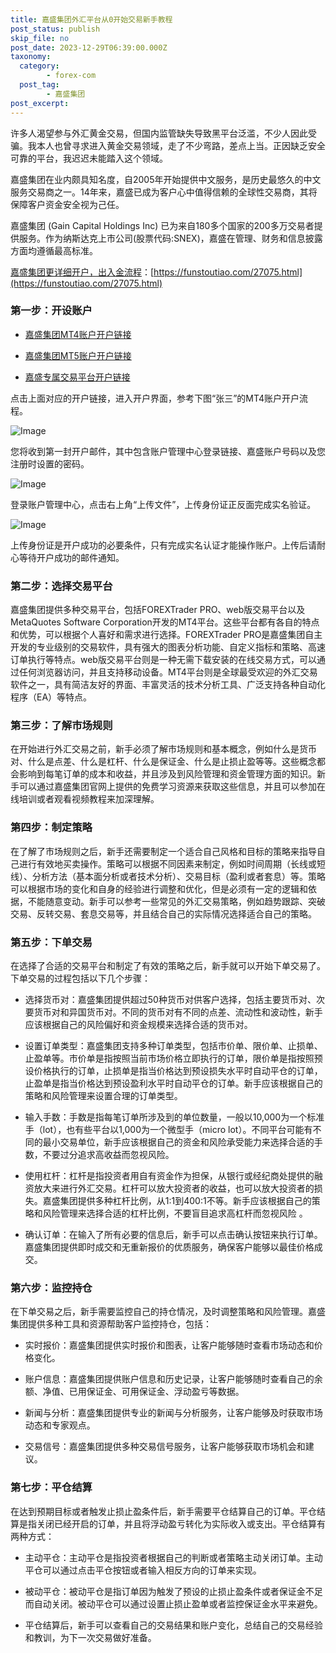 ```yaml
---
title: 嘉盛集团外汇平台从0开始交易新手教程
post_status: publish
skip_file: no
post_date: 2023-12-29T06:39:00.000Z
taxonomy:
  category:
        - forex-com
  post_tag:
        - 嘉盛集团
post_excerpt: 
---
```

许多人渴望参与外汇黄金交易，但国内监管缺失导致黑平台泛滥，不少人因此受骗。我本人也曾寻求进入黄金交易领域，走了不少弯路，差点上当。正因缺乏安全可靠的平台，我迟迟未能踏入这个领域。

嘉盛集团在业内颇具知名度，自2005年开始提供中文服务，是历史最悠久的中文服务交易商之一。14年来，嘉盛已成为客户心中值得信赖的全球性交易商，其将保障客户资金安全视为己任。

嘉盛集团 (Gain Capital Holdings Inc) 已为来自180多个国家的200多万交易者提供服务。作为纳斯达克上市公司(股票代码:SNEX)，嘉盛在管理、财务和信息披露方面均遵循最高标准。

[嘉盛集团更详细开户，出入金流程](https://funstoutiao.com/27075.html)：[https://funstoutiao.com/27075.html](https://funstoutiao.com/27075.html)

### 第一步：开设账户

* [嘉盛集团MT4账户开户链接](https://s.ssgg.net/jsmt4)

* [嘉盛集团MT5账户开户链接](https://s.ssgg.net/jsmt5)

* [嘉盛专属交易平台开户链接](https://s.ssgg.net/js)

点击上面对应的开户链接，进入开户界面，参考下图“张三”的MT4账户开户流程。

![Image](https://prod-files-secure.s3.us-west-2.amazonaws.com/39ed1227-6d7d-4570-be36-9ccd4a2c4241/7a167aea-686b-400d-af59-4e18eb607a40/640.png?X-Amz-Algorithm=AWS4-HMAC-SHA256&X-Amz-Content-Sha256=UNSIGNED-PAYLOAD&X-Amz-Credential=ASIAZI2LB4662KBCRLKD%2F20250426%2Fus-west-2%2Fs3%2Faws4_request&X-Amz-Date=20250426T041309Z&X-Amz-Expires=3600&X-Amz-Security-Token=IQoJb3JpZ2luX2VjEKT%2F%2F%2F%2F%2F%2F%2F%2F%2F%2FwEaCXVzLXdlc3QtMiJIMEYCIQCPkPVxy%2BoLlyII1KsUQmk1Np%2Bp%2Bn%2B%2BKtx4Rp60bXl5IAIhAMPa6BJ73hEOstpCyGrehKDT0cS3b1LRxXRUoVYbGUK3Kv8DCD0QABoMNjM3NDIzMTgzODA1Igz98KHL%2FTnl4LLMJ5Eq3AN66AUn%2Fve%2FZs7F%2Bf29jEzjY4idqkK2TAIBhYDfSirgdE3dbY7P4RN986WB3Qk2ZUFuKTX2pbYwQD1XWfCBhlCOII4wsFYKpMsVmaSljTGuLCDHzXfsu0YWwgIFYt64KCoY7aQ4wt6Hmjd5A0n%2FQs5Zd1AjwGWD3DTN028GkAF8t2A%2FqJ9wDXfLw2aDVrAQu2BBEX7nzfgieKt75HrrPZC1YHCsBmbBMiazYqZ%2FfqiQ7eZIO%2F7QCA7eNPJ%2Blq%2FOBwERbELZBqPR%2B7wmbyKopKGT0kZ44ZwFarQ0WT62LmiwXlEb3tAjQKMxY0YqT3tp%2FrM%2Fo4uFfi1bHbMM6f9t3YTw5ko8DSHxgQAbz7h1KMwmhrKx1H3g2Zr2TWhmHcZTKPEKL2g9i3nzWcWeEjPSLPaxsvFfkghu0FCQLjvo4GP%2FeCGzTJv4RwO89G2KzjNssE1%2FI%2B2Sm3SDCwpWTB81ET4bbyp4LesZA9RAnV7Nza1a%2BkchsxogY%2BMdCTwcxGERhYELdBqEwcQ6BCbqwZ%2Fs5XHxV6ibSSQbdN%2B9zFguYJPvqkXkg7yrnBCOhH6IOupo4BiXr5%2B5EKh32oySsMJtaKHrSnquIkoVk74TVCeqIyqUulYFddgcP8cOkCTLGTDpqLHABjqkATBk0PCueqErqBs%2B9q2b1oCmDseFZVaPWEw%2BMjCAEnIHFaF8%2FBaifNWgAvjzrICO76XGST2c56NP7g%2FG1AVNFnR1B0X2OK%2BsrBloxzHsq4qBp7gJvFS6OTfhDegdCSpAfgH%2Bgd2%2FyinlgH2xzGFTyk3J6dKcNz0oA3rhWkJy73jo83CAoBaiteLYyfG8NUfgGnJB57vId5kt62jLW2hBrprcEN7x&X-Amz-Signature=516feabb85696d2a34090534587b01ac3181cd7e104ebce0ec66988fa1facadb&X-Amz-SignedHeaders=host&x-id=GetObject)

您将收到第一封开户邮件，其中包含账户管理中心登录链接、嘉盛账户号码以及您注册时设置的密码。

![Image](https://prod-files-secure.s3.us-west-2.amazonaws.com/39ed1227-6d7d-4570-be36-9ccd4a2c4241/eaa1c6b3-2877-4284-a0e1-530e222c27fb/image.png?X-Amz-Algorithm=AWS4-HMAC-SHA256&X-Amz-Content-Sha256=UNSIGNED-PAYLOAD&X-Amz-Credential=ASIAZI2LB4662KBCRLKD%2F20250426%2Fus-west-2%2Fs3%2Faws4_request&X-Amz-Date=20250426T041309Z&X-Amz-Expires=3600&X-Amz-Security-Token=IQoJb3JpZ2luX2VjEKT%2F%2F%2F%2F%2F%2F%2F%2F%2F%2FwEaCXVzLXdlc3QtMiJIMEYCIQCPkPVxy%2BoLlyII1KsUQmk1Np%2Bp%2Bn%2B%2BKtx4Rp60bXl5IAIhAMPa6BJ73hEOstpCyGrehKDT0cS3b1LRxXRUoVYbGUK3Kv8DCD0QABoMNjM3NDIzMTgzODA1Igz98KHL%2FTnl4LLMJ5Eq3AN66AUn%2Fve%2FZs7F%2Bf29jEzjY4idqkK2TAIBhYDfSirgdE3dbY7P4RN986WB3Qk2ZUFuKTX2pbYwQD1XWfCBhlCOII4wsFYKpMsVmaSljTGuLCDHzXfsu0YWwgIFYt64KCoY7aQ4wt6Hmjd5A0n%2FQs5Zd1AjwGWD3DTN028GkAF8t2A%2FqJ9wDXfLw2aDVrAQu2BBEX7nzfgieKt75HrrPZC1YHCsBmbBMiazYqZ%2FfqiQ7eZIO%2F7QCA7eNPJ%2Blq%2FOBwERbELZBqPR%2B7wmbyKopKGT0kZ44ZwFarQ0WT62LmiwXlEb3tAjQKMxY0YqT3tp%2FrM%2Fo4uFfi1bHbMM6f9t3YTw5ko8DSHxgQAbz7h1KMwmhrKx1H3g2Zr2TWhmHcZTKPEKL2g9i3nzWcWeEjPSLPaxsvFfkghu0FCQLjvo4GP%2FeCGzTJv4RwO89G2KzjNssE1%2FI%2B2Sm3SDCwpWTB81ET4bbyp4LesZA9RAnV7Nza1a%2BkchsxogY%2BMdCTwcxGERhYELdBqEwcQ6BCbqwZ%2Fs5XHxV6ibSSQbdN%2B9zFguYJPvqkXkg7yrnBCOhH6IOupo4BiXr5%2B5EKh32oySsMJtaKHrSnquIkoVk74TVCeqIyqUulYFddgcP8cOkCTLGTDpqLHABjqkATBk0PCueqErqBs%2B9q2b1oCmDseFZVaPWEw%2BMjCAEnIHFaF8%2FBaifNWgAvjzrICO76XGST2c56NP7g%2FG1AVNFnR1B0X2OK%2BsrBloxzHsq4qBp7gJvFS6OTfhDegdCSpAfgH%2Bgd2%2FyinlgH2xzGFTyk3J6dKcNz0oA3rhWkJy73jo83CAoBaiteLYyfG8NUfgGnJB57vId5kt62jLW2hBrprcEN7x&X-Amz-Signature=eb68fc35a6e56b85cd60fb94983a89257b85043d764c50fddb04118d37dcc9d6&X-Amz-SignedHeaders=host&x-id=GetObject)

登录账户管理中心，点击右上角“上传文件”，上传身份证正反面完成实名验证。

![Image](https://prod-files-secure.s3.us-west-2.amazonaws.com/39ed1227-6d7d-4570-be36-9ccd4a2c4241/54090639-09fc-46b4-a135-e0289f707147/image.png?X-Amz-Algorithm=AWS4-HMAC-SHA256&X-Amz-Content-Sha256=UNSIGNED-PAYLOAD&X-Amz-Credential=ASIAZI2LB4662KBCRLKD%2F20250426%2Fus-west-2%2Fs3%2Faws4_request&X-Amz-Date=20250426T041309Z&X-Amz-Expires=3600&X-Amz-Security-Token=IQoJb3JpZ2luX2VjEKT%2F%2F%2F%2F%2F%2F%2F%2F%2F%2FwEaCXVzLXdlc3QtMiJIMEYCIQCPkPVxy%2BoLlyII1KsUQmk1Np%2Bp%2Bn%2B%2BKtx4Rp60bXl5IAIhAMPa6BJ73hEOstpCyGrehKDT0cS3b1LRxXRUoVYbGUK3Kv8DCD0QABoMNjM3NDIzMTgzODA1Igz98KHL%2FTnl4LLMJ5Eq3AN66AUn%2Fve%2FZs7F%2Bf29jEzjY4idqkK2TAIBhYDfSirgdE3dbY7P4RN986WB3Qk2ZUFuKTX2pbYwQD1XWfCBhlCOII4wsFYKpMsVmaSljTGuLCDHzXfsu0YWwgIFYt64KCoY7aQ4wt6Hmjd5A0n%2FQs5Zd1AjwGWD3DTN028GkAF8t2A%2FqJ9wDXfLw2aDVrAQu2BBEX7nzfgieKt75HrrPZC1YHCsBmbBMiazYqZ%2FfqiQ7eZIO%2F7QCA7eNPJ%2Blq%2FOBwERbELZBqPR%2B7wmbyKopKGT0kZ44ZwFarQ0WT62LmiwXlEb3tAjQKMxY0YqT3tp%2FrM%2Fo4uFfi1bHbMM6f9t3YTw5ko8DSHxgQAbz7h1KMwmhrKx1H3g2Zr2TWhmHcZTKPEKL2g9i3nzWcWeEjPSLPaxsvFfkghu0FCQLjvo4GP%2FeCGzTJv4RwO89G2KzjNssE1%2FI%2B2Sm3SDCwpWTB81ET4bbyp4LesZA9RAnV7Nza1a%2BkchsxogY%2BMdCTwcxGERhYELdBqEwcQ6BCbqwZ%2Fs5XHxV6ibSSQbdN%2B9zFguYJPvqkXkg7yrnBCOhH6IOupo4BiXr5%2B5EKh32oySsMJtaKHrSnquIkoVk74TVCeqIyqUulYFddgcP8cOkCTLGTDpqLHABjqkATBk0PCueqErqBs%2B9q2b1oCmDseFZVaPWEw%2BMjCAEnIHFaF8%2FBaifNWgAvjzrICO76XGST2c56NP7g%2FG1AVNFnR1B0X2OK%2BsrBloxzHsq4qBp7gJvFS6OTfhDegdCSpAfgH%2Bgd2%2FyinlgH2xzGFTyk3J6dKcNz0oA3rhWkJy73jo83CAoBaiteLYyfG8NUfgGnJB57vId5kt62jLW2hBrprcEN7x&X-Amz-Signature=7d954c1c7f9c8cee421d127821bc33560be9e65e02b43b9618f3791f3d132147&X-Amz-SignedHeaders=host&x-id=GetObject)

上传身份证是开户成功的必要条件，只有完成实名认证才能操作账户。上传后请耐心等待开户成功的邮件通知。

### 第二步：选择交易平台

嘉盛集团提供多种交易平台，包括FOREXTrader PRO、web版交易平台以及MetaQuotes Software Corporation开发的MT4平台。这些平台都有各自的特点和优势，可以根据个人喜好和需求进行选择。FOREXTrader PRO是嘉盛集团自主开发的专业级别的交易软件，具有强大的图表分析功能、自定义指标和策略、高速订单执行等特点。web版交易平台则是一种无需下载安装的在线交易方式，可以通过任何浏览器访问，并且支持移动设备。MT4平台则是全球最受欢迎的外汇交易软件之一，具有简洁友好的界面、丰富灵活的技术分析工具、广泛支持各种自动化程序（EA）等特点。

### 第三步：了解市场规则

在开始进行外汇交易之前，新手必须了解市场规则和基本概念，例如什么是货币对、什么是点差、什么是杠杆、什么是保证金、什么是止损止盈等等。这些概念都会影响到每笔订单的成本和收益，并且涉及到风险管理和资金管理方面的知识。新手可以通过嘉盛集团官网上提供的免费学习资源来获取这些信息，并且可以参加在线培训或者观看视频教程来加深理解。

### 第四步：制定策略

在了解了市场规则之后，新手还需要制定一个适合自己风格和目标的策略来指导自己进行有效地买卖操作。策略可以根据不同因素来制定，例如时间周期（长线或短线）、分析方法（基本面分析或者技术分析）、交易目标（盈利或者套息）等。策略可以根据市场的变化和自身的经验进行调整和优化，但是必须有一定的逻辑和依据，不能随意变动。新手可以参考一些常见的外汇交易策略，例如趋势跟踪、突破交易、反转交易、套息交易等，并且结合自己的实际情况选择适合自己的策略。

### 第五步：下单交易

在选择了合适的交易平台和制定了有效的策略之后，新手就可以开始下单交易了。下单交易的过程包括以下几个步骤：

* 选择货币对：嘉盛集团提供超过50种货币对供客户选择，包括主要货币对、次要货币对和异国货币对。不同的货币对有不同的点差、流动性和波动性，新手应该根据自己的风险偏好和资金规模来选择合适的货币对。

* 设置订单类型：嘉盛集团支持多种订单类型，包括市价单、限价单、止损单、止盈单等。市价单是指按照当前市场价格立即执行的订单，限价单是指按照预设价格执行的订单，止损单是指当价格达到预设损失水平时自动平仓的订单，止盈单是指当价格达到预设盈利水平时自动平仓的订单。新手应该根据自己的策略和风险管理来设置合理的订单类型。

* 输入手数：手数是指每笔订单所涉及到的单位数量，一般以10,000为一个标准手（lot），也有些平台以1,000为一个微型手（micro lot）。不同平台可能有不同的最小交易单位，新手应该根据自己的资金和风险承受能力来选择合适的手数，不要过分追求高收益而忽视风险。

* 使用杠杆：杠杆是指投资者用自有资金作为担保，从银行或经纪商处提供的融资放大来进行外汇交易。杠杆可以放大投资者的收益，也可以放大投资者的损失。嘉盛集团提供多种杠杆比例，从1:1到400:1不等。新手应该根据自己的策略和风险管理来选择合适的杠杆比例，不要盲目追求高杠杆而忽视风险 。

* 确认订单：在输入了所有必要的信息后，新手可以点击确认按钮来执行订单。嘉盛集团提供即时成交和无重新报价的优质服务，确保客户能够以最佳价格成交。

### 第六步：监控持仓

在下单交易之后，新手需要监控自己的持仓情况，及时调整策略和风险管理。嘉盛集团提供多种工具和资源帮助客户监控持仓，包括：

* 实时报价：嘉盛集团提供实时报价和图表，让客户能够随时查看市场动态和价格变化。

* 账户信息：嘉盛集团提供账户信息和历史记录，让客户能够随时查看自己的余额、净值、已用保证金、可用保证金、浮动盈亏等数据。

* 新闻与分析：嘉盛集团提供专业的新闻与分析服务，让客户能够及时获取市场动态和专家观点。

* 交易信号：嘉盛集团提供多种交易信号服务，让客户能够获取市场机会和建议。

### 第七步：平仓结算

在达到预期目标或者触发止损止盈条件后，新手需要平仓结算自己的订单。平仓结算是指关闭已经开启的订单，并且将浮动盈亏转化为实际收入或支出。平仓结算有两种方式：

* 主动平仓：主动平仓是指投资者根据自己的判断或者策略主动关闭订单。主动平仓可以通过点击平仓按钮或者输入相反方向的订单来实现。

* 被动平仓：被动平仓是指订单因为触发了预设的止损止盈条件或者保证金不足而自动关闭。被动平仓可以通过设置止损止盈单或者监控保证金水平来避免。

* 平仓结算后，新手可以查看自己的交易结果和账户变化，总结自己的交易经验和教训，为下一次交易做好准备。